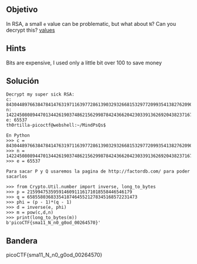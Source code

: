 ## Objetivo
In RSA, a small `e` value can be problematic, but what about `N`? Can you decrypt this? [values](https://mercury.picoctf.net/static/12d820e355a7775a2c9129b2622a7eb6/values)

## Hints
Bits are expensive, I used only a little bit over 100 to save money

## Solución

```
Decrypt my super sick RSA:
c: 843044897663847841476319711639772861390329326681532977209935413827620909782846667
n: 1422450808944701344261903748621562998784243662042303391362692043823716783771691667
e: 65537
th0rtilla-picoctf@webshell:~/MindPsQs$ 

En Python
>>> c = 843044897663847841476319711639772861390329326681532977209935413827620909782846667
>>> n = 1422450808944701344261903748621562998784243662042303391362692043823716783771691667
>>> e = 65537

Para sacar P y Q usaremos la pagina de http://factordb.com/ para poder sacarlos

>>> from Crypto.Util.number import inverse, long_to_bytes
>>> p = 2159947535959146091116171018558446546179
>>> q = 658558036833541874645521278345168572231473
>>> phi = (p - 1)*(q - 1)
>>> d = inverse(e, phi)
>>> m = pow(c,d,n)
>>> print(long_to_bytes(m))
b'picoCTF{sma11_N_n0_g0od_00264570}'
```
## Bandera
picoCTF{sma11_N_n0_g0od_00264570}